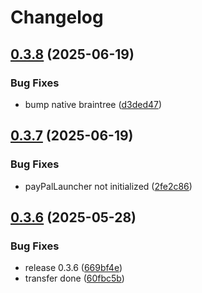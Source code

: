 # Changelog

## [0.3.8](https://github.com/appchoose/react-native-braintree-paypal/compare/v0.3.7...v0.3.8) (2025-06-19)


### Bug Fixes

* bump native braintree ([d3ded47](https://github.com/appchoose/react-native-braintree-paypal/commit/d3ded4761e08c89d8327df8f597ce30be6056dd3))

## [0.3.7](https://github.com/appchoose/react-native-braintree-paypal/compare/v0.3.6...v0.3.7) (2025-06-19)


### Bug Fixes

* payPalLauncher not initialized ([2fe2c86](https://github.com/appchoose/react-native-braintree-paypal/commit/2fe2c8640fdb03c3091e87e3811b6f741e9c3b46))

## [0.3.6](https://github.com/appchoose/react-native-braintree-paypal/compare/v0.3.5...v0.3.6) (2025-05-28)


### Bug Fixes

* release 0.3.6 ([669bf4e](https://github.com/appchoose/react-native-braintree-paypal/commit/669bf4e64fe9edd3c7a8caf9d5c5f65c636f892c))
* transfer done ([60fbc5b](https://github.com/appchoose/react-native-braintree-paypal/commit/60fbc5bc41c3f3269838a7adb52211c9e8db1cb4))
